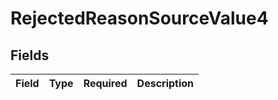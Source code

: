 # RejectedReasonSourceValue4


## Fields

| Field       | Type        | Required    | Description |
| ----------- | ----------- | ----------- | ----------- |